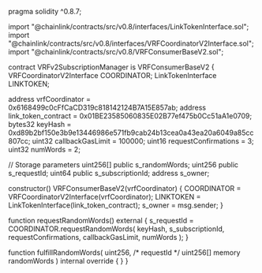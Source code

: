 pragma solidity ^0.8.7;

import "@chainlink/contracts/src/v0.8/interfaces/LinkTokenInterface.sol";
import "@chainlink/contracts/src/v0.8/interfaces/VRFCoordinatorV2Interface.sol";
import "@chainlink/contracts/src/v0.8/VRFConsumerBaseV2.sol";

contract VRFv2SubscriptionManager is VRFConsumerBaseV2 {
  VRFCoordinatorV2Interface COORDINATOR;
  LinkTokenInterface LINKTOKEN;


  address vrfCoordinator = 0x6168499c0cFfCaCD319c818142124B7A15E857ab;
  address link_token_contract = 0x01BE23585060835E02B77ef475b0Cc51aA1e0709;
  bytes32 keyHash = 0xd89b2bf150e3b9e13446986e571fb9cab24b13cea0a43ea20a6049a85cc807cc;
  uint32 callbackGasLimit = 100000;
  uint16 requestConfirmations = 3;
  uint32 numWords =  2;

  // Storage parameters
  uint256[] public s_randomWords;
  uint256 public s_requestId;
  uint64 public s_subscriptionId;
  address s_owner;

  constructor() VRFConsumerBaseV2(vrfCoordinator) {
    COORDINATOR = VRFCoordinatorV2Interface(vrfCoordinator);
    LINKTOKEN = LinkTokenInterface(link_token_contract);
    s_owner = msg.sender;
  }

  function requestRandomWords() external {
    s_requestId = COORDINATOR.requestRandomWords(
      keyHash,
      s_subscriptionId,
      requestConfirmations,
      callbackGasLimit,
      numWords
    );
  }
  
  function fulfillRandomWords(
    uint256, /* requestId */
    uint256[] memory randomWords
  ) internal override {
  }
}

